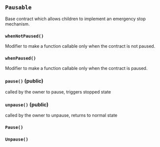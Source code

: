 ## `Pausable`



Base contract which allows children to implement an emergency stop mechanism.

### `whenNotPaused()`



Modifier to make a function callable only when the contract is not paused.

### `whenPaused()`



Modifier to make a function callable only when the contract is paused.


### `pause()` (public)



called by the owner to pause, triggers stopped state

### `unpause()` (public)



called by the owner to unpause, returns to normal state


### `Pause()`





### `Unpause()`







